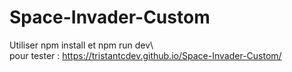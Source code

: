 # Space-Invader-Custom
Utiliser npm install et npm run dev\  
pour tester : https://tristantcdev.github.io/Space-Invader-Custom/
